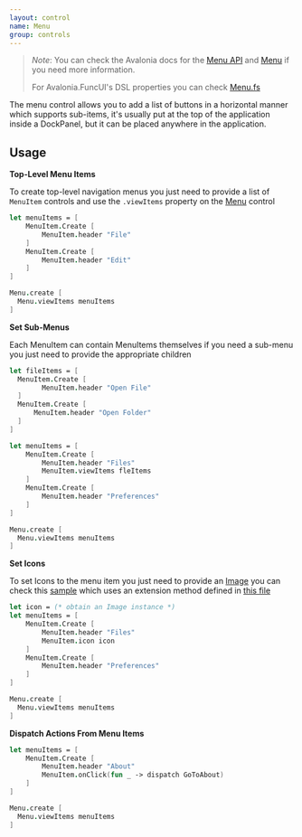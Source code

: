 ```yaml
---
layout: control
name: Menu
group: controls
---
```

[Menu API]: https://avaloniaui.net/api/Avalonia.Controls/Menu/
[Menu.fs]: https://github.com/AvaloniaCommunity/Avalonia.FuncUI/blob/master/src/Avalonia.FuncUI.DSL/Menu.fs
[Menu]: http://avaloniaui.net/docs/controls/menu
[Image]: http://avaloniaui.net/docs/controls/image
[sample]: https://github.com/AvaloniaCommunity/Avalonia.FuncUI/blob/master/src/Examples/Examples.MusicPlayer/Shell.fs#L162
[this file]: https://github.com/AvaloniaCommunity/Avalonia.FuncUI/blob/master/src/Examples/Examples.MusicPlayer/Extensions.fs#L5

> *Note*: You can check the Avalonia docs for the [Menu API] and [Menu] if you need more information.
> 
> For Avalonia.FuncUI's DSL properties you can check [Menu.fs]

The menu control allows you to add a list of buttons in a horizontal manner which supports sub-items, it's usually put at the top of the application inside a DockPanel, but it can be placed anywhere in the application.


## Usage

**Top-Level Menu Items**

To create top-level navigation menus you just need to provide a list of `MenuItem` controls and use the `.viewItems` property on the [Menu] control
```fsharp
let menuItems = [
    MenuItem.Create [
        MenuItem.header "File"
    ]
    MenuItem.Create [
        MenuItem.header "Edit"
    ]
]

Menu.create [
  Menu.viewItems menuItems
]
```

**Set Sub-Menus**

Each MenuItem can contain MenuItems themselves if you need a sub-menu you just need to provide the appropriate children
```fsharp
let fileItems = [
  MenuItem.Create [
        MenuItem.header "Open File"
  ]
  MenuItem.Create [
      MenuItem.header "Open Folder"
  ]
]

let menuItems = [
    MenuItem.Create [
        MenuItem.header "Files"
        MenuItem.viewItems fleItems
    ]
    MenuItem.Create [
        MenuItem.header "Preferences"
    ]
]

Menu.create [
  Menu.viewItems menuItems
]
```

**Set Icons**

To set Icons to the menu item you just need to provide an [Image]
you can check this [sample] which uses an extension method defined in [this file]

```fsharp
let icon = (* obtain an Image instance *)
let menuItems = [
    MenuItem.Create [
        MenuItem.header "Files"
        MenuItem.icon icon
    ]
    MenuItem.Create [
        MenuItem.header "Preferences"
    ]
]

Menu.create [
  Menu.viewItems menuItems
]
```

**Dispatch Actions From Menu Items**
```fsharp
let menuItems = [
    MenuItem.Create [
        MenuItem.header "About"
        MenuItem.onClick(fun _ -> dispatch GoToAbout)
    ]
]

Menu.create [
  Menu.viewItems menuItems
]
```